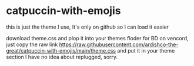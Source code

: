 # catpuccin-with-emojis
this is just the theme I use, It's only on github so I can load it easier


download theme.css and plop it into your themes floder for BD
on vencord, just copy the raw link https://raw.githubusercontent.com/ardishco-the-great/catpuccin-with-emojis/main/theme.css and put it in your theme section
I have no idea about replugged, sorry.
